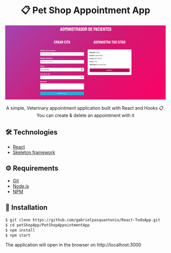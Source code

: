 
# <div align="center">📋 Pet Shop Appointment App</div>
<a href="https://todoapp-5aa6c.web.app"/>
<img src="./main.png" />
                             </a>
<p align="center">A simple, Veterinary appointment application built with React and Hooks 📋. You can create & delete an appointment with it</p>

## 🛠️ Technologies

<ul>
  <li><a href="https://reactjs.org/">React</a></li>
  <li><a href="https://skeleton-framework.github.io/">Skeleton framework</a></li>
</ul>

## ⚙️ Requirements

<ul>
  <li><a href="https://git-scm.com/">Git</a></li>
  <li><a href="https://nodejs.org/en/">Node.js</a></li>
  <li><a href="https://www.npmjs.com/">NPM</a></li>
</ul>

## 🚀 Installation

```
$ git clone https://github.com/gabrielpasquantonio/React-TodoApp.git
$ cd petShopApp/PetShopAppointmentApp
$ npm install
$ npm start
```

The application will open in the browser on http://localhost:3000
